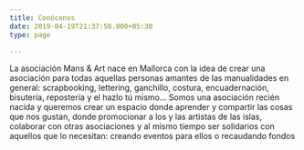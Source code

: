 ```yaml
---
title: Conócenos
date: 2019-04-19T21:37:58.000+05:30
type: page

---
```

La asociación Mans & Art nace en Mallorca con la idea de crear una asociación para todas aquellas personas amantes de las manualidades en general: scrapbooking, lettering, ganchillo, costura, encuadernación, bisutería, repostería y el hazlo tú mismo... Somos una asociación recién nacida y queremos crear un espacio donde aprender y compartir las cosas que nos gustan, donde promocionar a los y las artistas de las islas, colaborar con otras asociaciones y al mismo tiempo ser solidarios con aquellos que lo necesitan: creando eventos para ellos o recaudando fondos